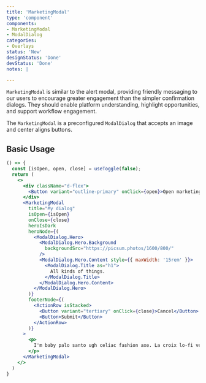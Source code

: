 ```yaml
---
title: 'MarketingModal'
type: 'component'
components:
- MarketingModal
- ModalDialog
categories:
- Overlays
status: 'New'
designStatus: 'Done'
devStatus: 'Done'
notes: |

---
```


``MarketingModal`` is similar to the alert modal, providing friendly messaging to our users to encourage greater engagement than the simpler confirmation dialogs. They should enable platform understanding, highlight opportunities, and support workflow engagement.

The ``MarketingModal`` is a preconfigured `ModalDialog` that accepts an image and center aligns buttons.

## Basic Usage

```jsx live
() => {
  const [isOpen, open, close] = useToggle(false);
  return (
    <>
      <div className="d-flex">
        <Button variant="outline-primary" onClick={open}>Open marketing modal</Button>
      </div>
      <MarketingModal
        title="My dialog"
        isOpen={isOpen}
        onClose={close}
        heroIsDark
        heroNode={(
          <ModalDialog.Hero>
            <ModalDialog.Hero.Background
              backgroundSrc="https://picsum.photos/1600/800/"
            />
            <ModalDialog.Hero.Content style={{ maxWidth: '15rem' }}>
              <ModalDialog.Title as="h1">
                All kinds of things.
              </ModalDialog.Title>
            </ModalDialog.Hero.Content>
          </ModalDialog.Hero>
        )}
        footerNode={(
          <ActionRow isStacked>
            <Button variant="tertiary" onClick={close}>Cancel</Button>
            <Button>Submit</Button>
          </ActionRow>
        )}
      >
        <p>
          I'm baby palo santo ugh celiac fashion axe. La croix lo-fi venmo whatever. Beard man braid migas single-origin coffee forage ramps. Tumeric messenger bag bicycle rights wayfarers, try-hard cronut blue bottle health goth. Sriracha tumblr cardigan, cloud bread succulents tumeric copper mug marfa semiotics woke next level organic roof party +1 try-hard.
        </p>
      </MarketingModal>
    </>
  )
}
```

